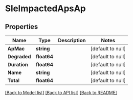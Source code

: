 # SleImpactedApsAp

## Properties
Name | Type | Description | Notes
------------ | ------------- | ------------- | -------------
**ApMac** | **string** |  | [default to null]
**Degraded** | **float64** |  | [default to null]
**Duration** | **float64** |  | [default to null]
**Name** | **string** |  | [default to null]
**Total** | **float64** |  | [default to null]

[[Back to Model list]](../README.md#documentation-for-models) [[Back to API list]](../README.md#documentation-for-api-endpoints) [[Back to README]](../README.md)

